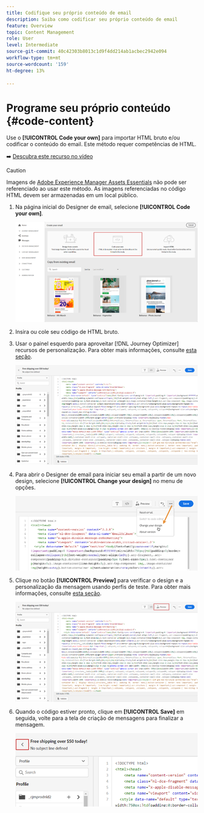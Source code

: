 ```yaml
---
title: Codifique seu próprio conteúdo de email
description: Saiba como codificar seu próprio conteúdo de email
feature: Overview
topic: Content Management
role: User
level: Intermediate
source-git-commit: 40c42303b8013c1d9f4dd214ab1acbec2942e094
workflow-type: tm+mt
source-wordcount: '159'
ht-degree: 13%

---
```


# Programe seu próprio conteúdo {#code-content}

Use o **[!UICONTROL Code your own]** para importar HTML bruto e/ou codificar o conteúdo do email. Este método requer competências de HTML.

➡️ [Descubra este recurso no vídeo](#video)

>[!CAUTION]
>
> Imagens de [Adobe Experience Manager Assets Essentials](assets-essentials.md) não pode ser referenciado ao usar este método. As imagens referenciadas no código HTML devem ser armazenadas em um local público.

1. Na página inicial do Designer de email, selecione **[!UICONTROL Code your own]**.

   ![](assets/code-your-own.png)

1. Insira ou cole seu código de HTML bruto.

1. Usar o painel esquerdo para aproveitar [!DNL Journey Optimizer] recursos de personalização. Para obter mais informações, consulte [esta seção](../personalization/personalize.md).

   ![](assets/code-editor.png)

1. Para abrir o Designer de email para iniciar seu email a partir de um novo design, selecione **[!UICONTROL Change your design]** no menu de opções.

   ![](assets/code-editor-change-design.png)

1. Clique no botão **[!UICONTROL Preview]** para verificar o design e a personalização da mensagem usando perfis de teste. Para obter mais informações, consulte [esta seção](preview.md).

   ![](assets/code-editor-preview.png)

1. Quando o código estiver pronto, clique em **[!UICONTROL Save]** em seguida, volte para a tela de criação de mensagens para finalizar a mensagem.

   ![](assets/code-editor-save.png)
